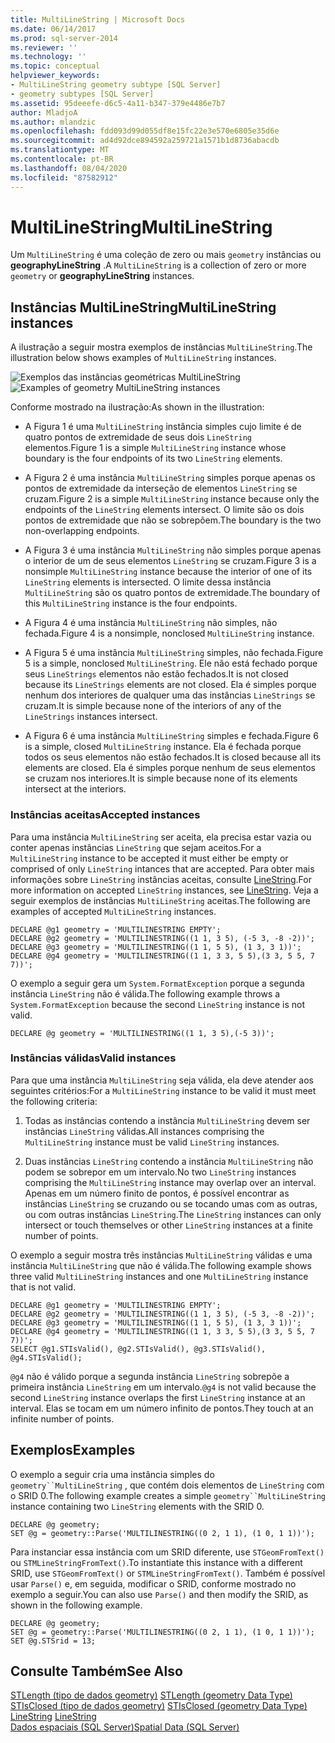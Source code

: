 ```yaml
---
title: MultiLineString | Microsoft Docs
ms.date: 06/14/2017
ms.prod: sql-server-2014
ms.reviewer: ''
ms.technology: ''
ms.topic: conceptual
helpviewer_keywords:
- MultiLineString geometry subtype [SQL Server]
- geometry subtypes [SQL Server]
ms.assetid: 95deeefe-d6c5-4a11-b347-379e4486e7b7
author: MladjoA
ms.author: mlandzic
ms.openlocfilehash: fdd093d99d055df8e15fc22e3e570e6805e35d6e
ms.sourcegitcommit: ad4d92dce894592a259721a1571b1d8736abacdb
ms.translationtype: MT
ms.contentlocale: pt-BR
ms.lasthandoff: 08/04/2020
ms.locfileid: "87582912"
---
```

# <a name="multilinestring"></a><span data-ttu-id="b12db-102">MultiLineString</span><span class="sxs-lookup"><span data-stu-id="b12db-102">MultiLineString</span></span>
  <span data-ttu-id="b12db-103">Um `MultiLineString` é uma coleção de zero ou mais `geometry` instâncias ou **geographyLineString** .</span><span class="sxs-lookup"><span data-stu-id="b12db-103">A `MultiLineString` is a collection of zero or more `geometry` or **geographyLineString** instances.</span></span>  
  
## <a name="multilinestring-instances"></a><span data-ttu-id="b12db-104">Instâncias MultiLineString</span><span class="sxs-lookup"><span data-stu-id="b12db-104">MultiLineString instances</span></span>  
 <span data-ttu-id="b12db-105">A ilustração a seguir mostra exemplos de instâncias `MultiLineString`.</span><span class="sxs-lookup"><span data-stu-id="b12db-105">The illustration below shows examples of `MultiLineString` instances.</span></span>  
  
 <span data-ttu-id="b12db-106">![Exemplos das instâncias geométricas MultiLineString](../../database-engine/media/multilinestring.gif "Exemplos das instâncias geométricas MultiLineString")</span><span class="sxs-lookup"><span data-stu-id="b12db-106">![Examples of geometry MultiLineString instances](../../database-engine/media/multilinestring.gif "Examples of geometry MultiLineString instances")</span></span>  
  
 <span data-ttu-id="b12db-107">Conforme mostrado na ilustração:</span><span class="sxs-lookup"><span data-stu-id="b12db-107">As shown in the illustration:</span></span>  
  
-   <span data-ttu-id="b12db-108">A Figura 1 é uma `MultiLineString` instância simples cujo limite é de quatro pontos de extremidade de seus dois `LineString` elementos.</span><span class="sxs-lookup"><span data-stu-id="b12db-108">Figure 1 is a simple `MultiLineString` instance whose boundary is the four endpoints of its two `LineString` elements.</span></span>  
  
-   <span data-ttu-id="b12db-109">A Figura 2 é uma instância `MultiLineString` simples porque apenas os pontos de extremidade da interseção de elementos `LineString` se cruzam.</span><span class="sxs-lookup"><span data-stu-id="b12db-109">Figure 2 is a simple `MultiLineString` instance because only the endpoints of the `LineString` elements intersect.</span></span> <span data-ttu-id="b12db-110">O limite são os dois pontos de extremidade que não se sobrepõem.</span><span class="sxs-lookup"><span data-stu-id="b12db-110">The boundary is the two non-overlapping endpoints.</span></span>  
  
-   <span data-ttu-id="b12db-111">A Figura 3 é uma instância `MultiLineString` não simples porque apenas o interior de um de seus elementos `LineString` se cruzam.</span><span class="sxs-lookup"><span data-stu-id="b12db-111">Figure 3 is a nonsimple `MultiLineString` instance because the interior of one of its `LineString` elements is intersected.</span></span> <span data-ttu-id="b12db-112">O limite dessa instância `MultiLineString` são os quatro pontos de extremidade.</span><span class="sxs-lookup"><span data-stu-id="b12db-112">The boundary of this `MultiLineString` instance is the four endpoints.</span></span>  
  
-   <span data-ttu-id="b12db-113">A Figura 4 é uma instância `MultiLineString` não simples, não fechada.</span><span class="sxs-lookup"><span data-stu-id="b12db-113">Figure 4 is a nonsimple, nonclosed `MultiLineString` instance.</span></span>  
  
-   <span data-ttu-id="b12db-114">A Figura 5 é uma instância `MultiLineString` simples, não fechada.</span><span class="sxs-lookup"><span data-stu-id="b12db-114">Figure 5 is a simple, nonclosed `MultiLineString`.</span></span> <span data-ttu-id="b12db-115">Ele não está fechado porque seus `LineStrings` elementos não estão fechados.</span><span class="sxs-lookup"><span data-stu-id="b12db-115">It is not closed because its `LineStrings` elements are not closed.</span></span> <span data-ttu-id="b12db-116">Ela é simples porque nenhum dos interiores de qualquer uma das instâncias `LineStrings` se cruzam.</span><span class="sxs-lookup"><span data-stu-id="b12db-116">It is simple because none of the interiors of any of the `LineStrings` instances intersect.</span></span>  
  
-   <span data-ttu-id="b12db-117">A Figura 6 é uma instância `MultiLineString` simples e fechada.</span><span class="sxs-lookup"><span data-stu-id="b12db-117">Figure 6 is a simple, closed `MultiLineString` instance.</span></span> <span data-ttu-id="b12db-118">Ela é fechada porque todos os seus elementos não estão fechados.</span><span class="sxs-lookup"><span data-stu-id="b12db-118">It is closed because all its elements are closed.</span></span> <span data-ttu-id="b12db-119">Ela é simples porque nenhum de seus elementos se cruzam nos interiores.</span><span class="sxs-lookup"><span data-stu-id="b12db-119">It is simple because none of its elements intersect at the interiors.</span></span>  
  
### <a name="accepted-instances"></a><span data-ttu-id="b12db-120">Instâncias aceitas</span><span class="sxs-lookup"><span data-stu-id="b12db-120">Accepted instances</span></span>  
 <span data-ttu-id="b12db-121">Para uma instância `MultiLineString` ser aceita, ela precisa estar vazia ou conter apenas instâncias `LineString` que sejam aceitos.</span><span class="sxs-lookup"><span data-stu-id="b12db-121">For a `MultiLineString` instance to be accepted it must either be empty or comprised of only `LineString` intances that are accepted.</span></span> <span data-ttu-id="b12db-122">Para obter mais informações sobre `LineString` instâncias aceitas, consulte [LineString](../spatial/linestring.md).</span><span class="sxs-lookup"><span data-stu-id="b12db-122">For more information on accepted `LineString` instances, see [LineString](../spatial/linestring.md).</span></span> <span data-ttu-id="b12db-123">Veja a seguir exemplos de instâncias `MultiLineString` aceitas.</span><span class="sxs-lookup"><span data-stu-id="b12db-123">The following are examples of accepted `MultiLineString` instances.</span></span>  
  
```  
DECLARE @g1 geometry = 'MULTILINESTRING EMPTY';  
DECLARE @g2 geometry = 'MULTILINESTRING((1 1, 3 5), (-5 3, -8 -2))';  
DECLARE @g3 geometry = 'MULTILINESTRING((1 1, 5 5), (1 3, 3 1))';  
DECLARE @g4 geometry = 'MULTILINESTRING((1 1, 3 3, 5 5),(3 3, 5 5, 7 7))';  
```  
  
 <span data-ttu-id="b12db-124">O exemplo a seguir gera um `System.FormatException` porque a segunda instância `LineString` não é válida.</span><span class="sxs-lookup"><span data-stu-id="b12db-124">The following example throws a `System.FormatException` because the second `LineString` instance is not valid.</span></span>  
  
```  
DECLARE @g geometry = 'MULTILINESTRING((1 1, 3 5),(-5 3))';  
```  
  
### <a name="valid-instances"></a><span data-ttu-id="b12db-125">Instâncias válidas</span><span class="sxs-lookup"><span data-stu-id="b12db-125">Valid instances</span></span>  
 <span data-ttu-id="b12db-126">Para que uma instância `MultiLineString` seja válida, ela deve atender aos seguintes critérios:</span><span class="sxs-lookup"><span data-stu-id="b12db-126">For a `MultiLineString` instance to be valid it must meet the following criteria:</span></span>  
  
1.  <span data-ttu-id="b12db-127">Todas as instâncias contendo a instância `MultiLineString` devem ser instâncias `LineString` válidas.</span><span class="sxs-lookup"><span data-stu-id="b12db-127">All instances comprising the `MultiLineString` instance must be valid `LineString` instances.</span></span>  
  
2.  <span data-ttu-id="b12db-128">Duas instâncias `LineString` contendo a instância `MultiLineString` não podem se sobrepor em um intervalo.</span><span class="sxs-lookup"><span data-stu-id="b12db-128">No two `LineString` instances comprising the `MultiLineString` instance may overlap over an interval.</span></span> <span data-ttu-id="b12db-129">Apenas em um número finito de pontos, é possível encontrar as instâncias `LineString` se cruzando ou se tocando umas com as outras, ou com outras instâncias `LineString`.</span><span class="sxs-lookup"><span data-stu-id="b12db-129">The `LineString` instances can only intersect or touch themselves or other `LineString` instances at a finite number of points.</span></span>  
  
 <span data-ttu-id="b12db-130">O exemplo a seguir mostra três instâncias `MultiLineString` válidas e uma instância `MultiLineString` que não é válida.</span><span class="sxs-lookup"><span data-stu-id="b12db-130">The following example shows three valid `MultiLineString` instances and one `MultiLineString` instance that is not valid.</span></span>  
  
```  
DECLARE @g1 geometry = 'MULTILINESTRING EMPTY';  
DECLARE @g2 geometry = 'MULTILINESTRING((1 1, 3 5), (-5 3, -8 -2))';  
DECLARE @g3 geometry = 'MULTILINESTRING((1 1, 5 5), (1 3, 3 1))';  
DECLARE @g4 geometry = 'MULTILINESTRING((1 1, 3 3, 5 5),(3 3, 5 5, 7 7))';  
SELECT @g1.STIsValid(), @g2.STIsValid(), @g3.STIsValid(), @g4.STIsValid();  
```  
  
 <span data-ttu-id="b12db-131">`@g4` não é válido porque a segunda instância `LineString` sobrepõe a primeira instância `LineString` em um intervalo.</span><span class="sxs-lookup"><span data-stu-id="b12db-131">`@g4` is not valid because the second `LineString` instance overlaps the first `LineString` instance at an interval.</span></span> <span data-ttu-id="b12db-132">Elas se tocam em um número infinito de pontos.</span><span class="sxs-lookup"><span data-stu-id="b12db-132">They touch at an infinite number of points.</span></span>  
  
## <a name="examples"></a><span data-ttu-id="b12db-133">Exemplos</span><span class="sxs-lookup"><span data-stu-id="b12db-133">Examples</span></span>  
 <span data-ttu-id="b12db-134">O exemplo a seguir cria uma instância simples do `geometry``MultiLineString` , que contém dois elementos de `LineString` com o SRID 0.</span><span class="sxs-lookup"><span data-stu-id="b12db-134">The following example creates a simple `geometry``MultiLineString` instance containing two `LineString` elements with the SRID 0.</span></span>  
  
```  
DECLARE @g geometry;  
SET @g = geometry::Parse('MULTILINESTRING((0 2, 1 1), (1 0, 1 1))');  
```  
  
 <span data-ttu-id="b12db-135">Para instanciar essa instância com um SRID diferente, use `STGeomFromText()` ou `STMLineStringFromText()`.</span><span class="sxs-lookup"><span data-stu-id="b12db-135">To instantiate this instance with a different SRID, use `STGeomFromText()` or `STMLineStringFromText()`.</span></span> <span data-ttu-id="b12db-136">Também é possível usar `Parse()` e, em seguida, modificar o SRID, conforme mostrado no exemplo a seguir.</span><span class="sxs-lookup"><span data-stu-id="b12db-136">You can also use `Parse()` and then modify the SRID, as shown in the following example.</span></span>  
  
```  
DECLARE @g geometry;  
SET @g = geometry::Parse('MULTILINESTRING((0 2, 1 1), (1 0, 1 1))');  
SET @g.STSrid = 13;  
```  
  
## <a name="see-also"></a><span data-ttu-id="b12db-137">Consulte Também</span><span class="sxs-lookup"><span data-stu-id="b12db-137">See Also</span></span>  
 <span data-ttu-id="b12db-138">[STLength &#40;tipo de dados geometry&#41;](/sql/t-sql/spatial-geometry/stlength-geometry-data-type) </span><span class="sxs-lookup"><span data-stu-id="b12db-138">[STLength &#40;geometry Data Type&#41;](/sql/t-sql/spatial-geometry/stlength-geometry-data-type) </span></span>  
 <span data-ttu-id="b12db-139">[STIsClosed &#40;tipo de dados geometry&#41;](/sql/t-sql/spatial-geometry/stisclosed-geometry-data-type) </span><span class="sxs-lookup"><span data-stu-id="b12db-139">[STIsClosed &#40;geometry Data Type&#41;](/sql/t-sql/spatial-geometry/stisclosed-geometry-data-type) </span></span>  
 <span data-ttu-id="b12db-140">[LineString](../spatial/linestring.md) </span><span class="sxs-lookup"><span data-stu-id="b12db-140">[LineString](../spatial/linestring.md) </span></span>  
 [<span data-ttu-id="b12db-141">Dados espaciais &#40;SQL Server&#41;</span><span class="sxs-lookup"><span data-stu-id="b12db-141">Spatial Data &#40;SQL Server&#41;</span></span>](../spatial/spatial-data-sql-server.md)  
  
  
